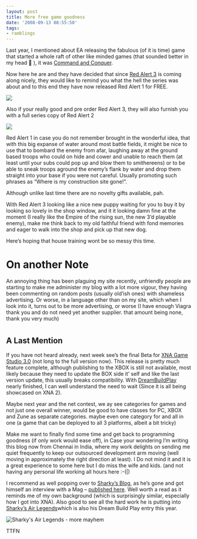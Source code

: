 ```yaml
---
layout: post
title: More free game goodness
date: '2008-09-13 08:55:50'
tags:
- ramblings
---
```


Last year, I mentioned about EA releasing the fabulous (of it is time) game that started a whole raft of other like minded games (that sounded better in my head 🙂 ), it was [Command and Conquer](http://thegamedevspace.spaces.live.com/blog/cns!36A56195A2C35B9B!343.entry).

Now here he are and they have decided that since [Red Alert 3](http://www.ea.com/redalert/index.jsp) is coming along nicely, they would like to remind you what the hell the series was about and to this end they have now released Red Alert 1 for FREE.

[![](http://images.ea.com/games/redalert3/RA3Promo28.jpg)](http://www.ea.com/redalert/news-detail.jsp?id=62)

Also if your really good and pre order Red Alert 3, they will also furnish you with a full series copy of Red Alert 2

![](http://images.ea.com/games/redalert3/RedAlertBoxes.gif)

Red Alert 1 in case you do not remember brought in the wonderful idea, that with this big expanse of water around most battle fields, it might be nice to use that to bombard the enemy from afar, laughing away at the ground based troops who could on hide and cower and unable to reach them (at least until your subs could pop up and blow them to smithereens) or to be able to sneak troops aground the enemy’s flank by water and drop them straight into your base if you were not careful.  Usually promoting such phrases as “Where is my construction site gone!”.

Although unlike last time there are no novelty gifts available, pah.

With Red Alert 3 looking like a nice new puppy waiting for you to buy it by looking so lovely in the shop window, and it it looking damn fine at the moment (I really like the Empire of the rising sun, the new 3’d playable enemy), make me think back to my old faithful friend with fond memories and eager to walk into the shop and pick up that new dog.

Here’s hoping that house training wont be so messy this time.

#### 

# On another Note

An annoying thing has been plaguing my site recently, unfriendly people are starting to make me administer my blog with a lot more vigour, they having been commenting on random posts (usually old’ish ones) with shameless advertising.  Or worse, in a language other than on my site, which when I look into it, turns out to be more advertising, or worse (I have enough Viagra thank you and do not need yet another supplier.  that amount being none, thank you very much)

# 

## A Last Mention

If you have not heard already, next week see’s the final Beta for [XNA Game Studio 3.0](http://blogs.msdn.com/xna/archive/2008/09/12/xna-game-studio-3-0-beta-release-on-its-way) (not long to the full version now).  This release is pretty much feature complete, although publishing to the XBOX is still not available, most likely because they need to update the BOX side it’ self and like the last version update, this usually breaks compatibility.  With [DreamBuildPlay](http://www.dreambuildplay.com/main/default) nearly finished, I can well understand the need to wait (Since it is all being showcased on XNA 2).

Maybe next year and the net contest, we ay see categories for games and not just one overall winner, would be good to have classes for PC, XBOX and Zune as separate categories.  maybe even one category for and all in one (a game that can be deployed to all 3 platforms, albeit a bit tricky)

Make me want to finally find some time and get back to programming goodness (if only work would ease off), in Case your wondering I’m writing this blog now from Chennai in India, where my work delights on sending me quiet frequently to keep our outsourced development arm moving (well moving in approximately the right direction at least).  I Do not mind it and it is a great experience to some here but I do miss the wife and kids.  (and not having any personal life working all hours here :-(|)

 

I recommend as well popping over to [Sharky’s Blog](http://sharky.bluecog.co.nz/), as he’s gone and got himself an interview with a Mag – [published here](http://www.nzgamer.com/x360/features/692/sharkys-air-legends-xna-creators-club.html).  Well worth a read as it reminds me of my own background (which is surprisingly similar, especially how I got into XNA).  Also good to see all the hard work he is putting into [Sharky’s Air Legends](http://sharky.bluecog.co.nz/?p=170)which is also his Dream Build Play entry this year.

![Sharky's Air Legends - more mayhem](http://sharky.bluecog.co.nz/uploads/screenshots/20080427_235246.teaser.jpg)

TTFN

